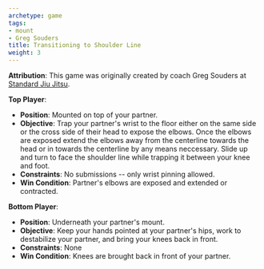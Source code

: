 ```yaml
---
archetype: game
tags:
- mount
- Greg Souders
title: Transitioning to Shoulder Line
weight: 3
---
```

**Attribution**: This game was originally created by coach Greg Souders at [Standard Jiu Jitsu](https://standardjiujitsu.com).


**Top Player**:
  * **Position**: Mounted on top of your partner.
  * **Objective**: Trap your partner's wrist to the floor either on the same side or the cross side of their head to expose the elbows. Once the elbows are exposed extend the elbows away from the centerline towards the head or in towards the centerline by any means neccessary. Slide up and turn to face the shoulder line while trapping it between your knee and foot.
  * **Constraints**: No submissions -- only wrist pinning allowed.
  * **Win Condition**: Partner's elbows are exposed and extended or contracted.

**Bottom Player**:
  * **Position**: Underneath your partner's mount.
  * **Objective**: Keep your hands pointed at your partner's hips, work to destabilize your partner, and bring your knees back in front.
  * **Constraints**: None
  * **Win Condition**: Knees are brought back in front of your partner.
